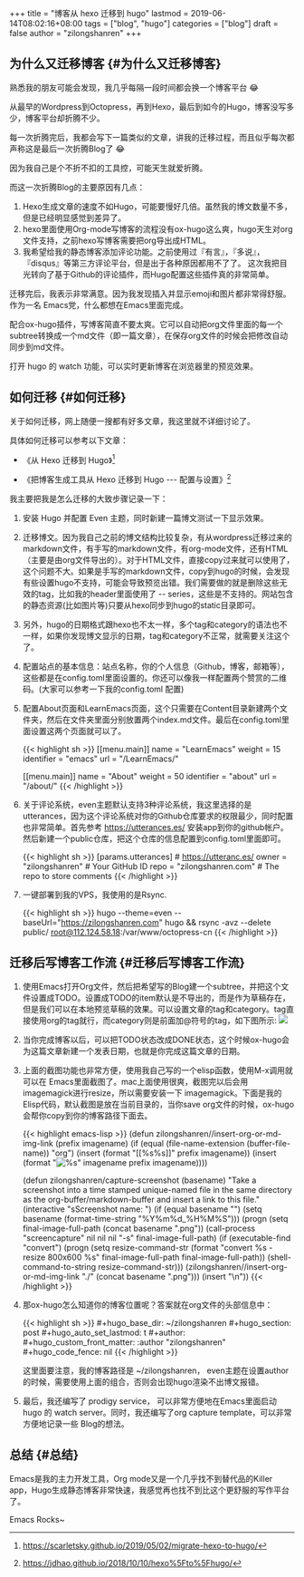 +++
title = "博客从 hexo 迁移到 hugo"
lastmod = 2019-06-14T08:02:16+08:00
tags = ["blog", "hugo"]
categories = ["blog"]
draft = false
author = "zilongshanren"
+++

## 为什么又迁移博客 {#为什么又迁移博客}

熟悉我的朋友可能会发现，我几乎每隔一段时间都会换一个博客平台 :joy:

从最早的Wordpress到Octopress，再到Hexo，最后到如今的Hugo，博客没写多少，博客平台却折腾不少。

每一次折腾完后，我都会写下一篇类似的文章，讲我的迁移过程，而且似乎每次都声称这是最后一次折腾Blog了 :joy:

因为我自己是个不折不扣的工具控，可能天生就爱折腾。

<!--more-->

而这一次折腾Blog的主要原因有几点：

1.  Hexo生成文章的速度不如Hugo，可能要慢好几倍。虽然我的博文数量不多，但是已经明显感觉到差异了。
2.  hexo里面使用Org-mode写博客的流程没有ox-hugo这么爽，hugo天生对org文件支持，之前hexo写博客需要把org导出成HTML。
3.  我希望给我的静态博客添加评论功能。之前使用过『有言』，『多说』，『disqus』等第三方评论平台，但是出于各种原因都用不了了。 这次我把目光转向了基于Github的评论插件，而Hugo配置这些插件真的非常简单。

迁移完后，我表示非常满意。因为我发现插入并显示emoji和图片都非常得舒服。作为一名
Emacs党，什么都想在Emacs里面完成。

配合ox-hugo插件，写博客简直不要太爽。它可以自动把org文件里面的每一个subtree转换成一个md文件（即一篇文章），在保存org文件的时候会把修改自动同步到md文件。

打开 hugo 的 watch 功能，可以实时更新博客在浏览器里的预览效果。


## 如何迁移 {#如何迁移}

关于如何迁移，网上随便一搜都有好多文章，我这里就不详细讨论了。

具体如何迁移可以参考以下文章：

-   《从 Hexo 迁移到 Hugo》[^fn:1]

-   《把博客生成工具从 Hexo 迁移到 Hugo --- 配置与设置》[^fn:2]

我主要把我是怎么迁移的大致步骤记录一下：

1.  安装 Hugo 并配置 Even 主题，同时新建一篇博文测试一下显示效果。
2.  迁移博文。因为我自己之前的博文结构比较复杂，有从wordpress迁移过来的markdown文件，有手写的markdown文件，有org-mode文件，还有HTML（主要是由org文件导出的）。对于HTML文件，直接copy过来就可以使用了，这个问题不大。如果是手写的markdown文件，copy到hugo的时候，会发现有些设置hugo不支持，可能会导致预览出错。我们需要做的就是删除这些无效的tag，比如我的header里面使用了 -- series，这些是不支持的。网站包含的静态资源(比如图片等)只要从hexo同步到hugo的static目录即可。
3.  另外，hugo的日期格式跟hexo也不太一样，多个tag和category的语法也不一样，如果你发现博文显示的日期，tag和category不正常，就需要关注这个了。
4.  配置站点的基本信息：站点名称，你的个人信息（Github，博客，邮箱等），这些都是在config.toml里面设置的。你还可以像我一样配置两个赞赏的二维码。(大家可以参考一下我的config.toml
    配置)
5.  配置About页面和LearnEmacs页面，这个只需要在Content目录新建两个文件夹，然后在文件夹里面分别放置两个index.md文件。最后在config.toml里面设置这两个页面就可以了。

    {{< highlight sh >}}
    [[menu.main]]
    name = "LearnEmacs"
    weight = 15
    identifier = "emacs"
    url = "/LearnEmacs/"

    [[menu.main]]
    name = "About"
    weight = 50
    identifier = "about"
    url = "/about/"
    {{< /highlight >}}
6.  关于评论系统，even主题默认支持3种评论系统，我这里选择的是 utterances，因为这个评论系统对你的Github仓库要求的权限最少，同时配置也非常简单。首先参考
    <https://utterances.es/> 安装app到你的github帐户。然后新建一个public仓库，把这个仓库的信息配置到config.toml里面即可。

    {{< highlight sh >}}
    [params.utterances]       # https://utteranc.es/
    owner = "zilongshanren"              # Your GitHub ID
    repo = "zilongshanren.com"               # The repo to store comments
    {{< /highlight >}}
7.  一键部署到我的VPS，我使用的是Rsync.

    {{< highlight sh >}}
    hugo --theme=even --baseUrl="https://zilongshanren.com"
    hugo && rsync -avz --delete public/ root@112.124.58.18:/var/www/octopress-cn
    {{< /highlight >}}


## 迁移后写博客工作流 {#迁移后写博客工作流}

1.  使用Emacs打开Org文件，然后把希望写的Blog建一个subtree，并把这个文件设置成TODO。设置成TODO的item默认是不导出的，而是作为草稿存在，但是我们可以在本地预览草稿的效果。可以设置文章的tag和category。tag直接使用org的tag就行，而category则是前面加@符号的tag，如下图所示:
    ![](/ox-hugo/category.png)
2.  当你完成博客以后，可以把TODO状态改成DONE状态，这个时候ox-hugo会为这篇文章新建一个发表日期，也就是你完成这篇文章的日期。
3.  上面的截图功能也非常方便，使用我自己写的一个elisp函数，使用M-x调用就可以在
    Emacs里面截图了。mac上面使用很爽，截图完以后会用imagemagick进行resize，所以需要安装一下
    imagemagick。下面是我的Elisp代码，默认截图是放在当前目录的，当你save org文件的时候，ox-hugo会帮你copy到你的博客路径下面去。

    {{< highlight emacs-lisp >}}
    (defun zilongshanren//insert-org-or-md-img-link (prefix imagename)
      (if (equal (file-name-extension (buffer-file-name)) "org")
          (insert (format "[[%s%s]]" prefix imagename))
        (insert (format "![%s](%s%s)" imagename prefix imagename))))

    (defun zilongshanren/capture-screenshot (basename)
      "Take a screenshot into a time stamped unique-named file in the
      same directory as the org-buffer/markdown-buffer and insert a link to this file."
      (interactive "sScreenshot name: ")
      (if (equal basename "")
          (setq basename (format-time-string "%Y%m%d_%H%M%S")))
      (progn
        (setq final-image-full-path (concat basename ".png"))
        (call-process "screencapture" nil nil nil "-s" final-image-full-path)
        (if (executable-find "convert")
            (progn
              (setq resize-command-str (format "convert %s -resize 800x600 %s" final-image-full-path final-image-full-path))
              (shell-command-to-string resize-command-str)))
        (zilongshanren//insert-org-or-md-img-link "./" (concat basename ".png")))
      (insert "\n"))
    {{< /highlight >}}

4.  那ox-hugo怎么知道你的博客位置呢？答案就在org文件的头部信息中：

    {{< highlight sh >}}
    #+hugo_base_dir: ~/zilongshanren
    #+hugo_section: post
    #+hugo_auto_set_lastmod: t
    #+author:
    #+hugo_custom_front_matter: :author "zilongshanren"
    #+hugo_code_fence: nil
    {{< /highlight >}}

    这里面要注意，我的博客路径是 ~/zilongshanren， even主题在设置author的时候，需要使用上面的组合，否则会出现hugo渲染不出博文报错。
5.  最后，我还编写了 prodigy service， 可以非常方便地在Emacs里面启动 hugo 的
    watch server。同时，我还编写了org capture template，可以非常方便地记录一些
    Blog的想法。


## 总结 {#总结}

  Emacs是我的主力开发工具，Org mode又是一个几乎找不到替代品的Killer app，Hugo生成静态博客非常快速，我感觉再也找不到比这个更舒服的写作平台了。

Emacs Rocks~

[^fn:1]: <https://scarletsky.github.io/2019/05/02/migrate-hexo-to-hugo/>
[^fn:2]: <https://jdhao.github.io/2018/10/10/hexo%5Fto%5Fhugo/>
